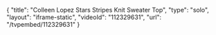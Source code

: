 {
    "title": "Colleen Lopez Stars   Stripes Knit Sweater Top",
    "type": "solo",
    "layout": "iframe-static",
    "videoId": "112329631",
    "url": "\/tvpembed\/112329631"
}